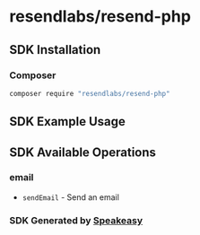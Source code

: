 # resendlabs/resend-php

<!-- Start SDK Installation -->
## SDK Installation

### Composer

```bash
composer require "resendlabs/resend-php"
```
<!-- End SDK Installation -->

## SDK Example Usage
<!-- Start SDK Example Usage -->

<!-- End SDK Example Usage -->

<!-- Start SDK Available Operations -->
## SDK Available Operations


### email

* `sendEmail` - Send an email
<!-- End SDK Available Operations -->

### SDK Generated by [Speakeasy](https://docs.speakeasyapi.dev/docs/using-speakeasy/client-sdks)
